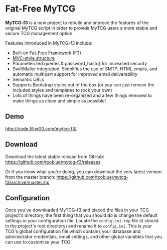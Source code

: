 # Fat-Free MyTCG
**MyTCG-f3** is a new project to rebuild and improve the features of the original MyTCG script in order to provide MyTCG users a more stable and secure TCG management option.

Features introduced in MyTCG-f3 include:

* Built on [Fat-Free Framework](http://fatfreeframework.com/home) (F3)
* [MVC-style structure](http://en.wikipedia.org/wiki/Model%E2%80%93view%E2%80%93controller)
* Parameterized queries & password_hash() for increased security
* SwiftMailer integration. Simplifies the use of SMTP, HTML emails, and automatic multipart support for improved email deliverability
* Semantic URLs
* Supports Bootstrap styles out of the box (or you can just remove the included styles and templates to rock your own)
* Lots of things have been re-organized and a few things removed to make things as clean and simple as possible!

## Demo
http://code.filler00.com/mytcg-f3/

## Download
Download the latest stable release from GitHub: https://github.com/tooblue/mytcg-f3/releases

Or if you know what you're doing, you can download the very latest version from the master branch: https://github.com/tooblue/mytcg-f3/archive/master.zip

## Configuration
Once you've downloaded MyTCG-f3 and placed the files in your TCG project's directory, the first thing that you should do is change the default settings in your configuration file. Locate the `config.ini.tmp` file (it should in the project's root directory) and rename it to `config.ini`. This is your TCG's global configuration file which contains your database and administrator credentials, email settings, and other global variables that you can use to customize your TCG.